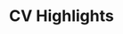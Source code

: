 ---
#layout: cv
layout: cv
permalink: /cv/
title: CV Highlights
nav: true
nav_order: 4
cv_pdf: CV.pdf
description: For full CV click on pdf icon.
#toc:
#  sidebar: left
---